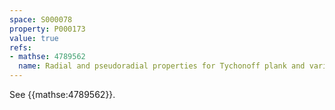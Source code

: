 ```yaml
---
space: S000078
property: P000173
value: true
refs:
- mathse: 4789562
  name: Radial and pseudoradial properties for Tychonoff plank and variants
---
```


See {{mathse:4789562}}.
